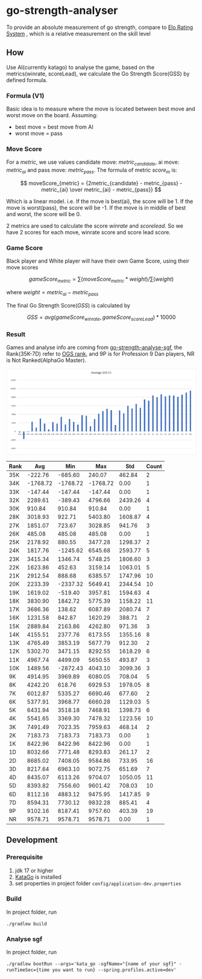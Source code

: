 # go-strength-analyser

To provide an absolute measurement of go strength, compare
to [Elo Rating System](https://en.wikipedia.org/wiki/Elo_rating_system.)
, which is a relative measurement on the skill level

## How

Use AI(currently katago) to analyse the game, based on the metrics(winrate, scoreLead), we calculate the Go Strength
Score(GSS)
by defined formula.

### Formula (V1)

Basic idea is to measure where the move is located between best move and worst move on the board. Assuming:

- best move = best move from AI
- worst move = pass

### Move Score

For a $metric$, we use values candidate move: $metric_{candidate}$, ai move: $metric_{ai}$ and pass move: $metric_{pass}$.
The formula of metric $score_m$ is:  

$$ moveScore_{metric} = {2metric_{candidate} - metric_{pass} - metric_{ai} \over metric_{ai} - metric_{pass}} $$

Which is a linear model. i.e. If the move is best(ai), the score will be 1. If the move is worst(pass), the score will be -1. If
the move is in middle of best and worst, the score will be 0.

2 metrics are used to calculate the score _winrate_ and _scorelead_.
So we have 2 scores for each move, winrate score and score lead score.

### Game Score

Black player and White player will have their own Game Score, using their move scores

$$ gameScore_{metric} = {\sum(moveScore_{metric} * weight) / \sum(weight)}$$

where $weight = metric_{ai} - metric_{pass}$

The final Go Strength Score($GSS$) is calculated by

$$ GSS = avg(gameScore_{winrate}, gameScore_{scoreLead}) * 10000 $$

### Result
Games and analyse info are coming from [go-strength-analyse-sgf](https://github.com/samabcde/go-strength-analyse-sgf), the Rank(35K-7D) refer to [OGS rank](https://github.com/online-go/online-go.com/wiki/Getting-Started-%7C-Creating-and-Adjusting-Your-Account#your-rating),
and 9P is for Profession 9 Dan players, NR is Not Ranked(AlphaGo Master).

![v1_result.png](formula/result/image/v1.png)

| Rank | Avg      | Min      | Max      | Std     | Count |
|------|----------|----------|----------|---------|-------|
| 35K  | -222.76  | -685.60  | 240.07   | 462.84  | 2     |
| 34K  | -1768.72 | -1768.72 | -1768.72 | 0.00    | 1     |
| 33K  | -147.44  | -147.44  | -147.44  | 0.00    | 1     |
| 32K  | 2289.61  | -389.43  | 4796.66  | 2439.26 | 4     |
| 30K  | 910.84   | 910.84   | 910.84   | 0.00    | 1     |
| 28K  | 3018.93  | 922.71   | 5403.80  | 1608.87 | 4     |
| 27K  | 1851.07  | 723.67   | 3028.85  | 941.76  | 3     |
| 26K  | 485.08   | 485.08   | 485.08   | 0.00    | 1     |
| 25K  | 2178.92  | 880.55   | 3477.28  | 1298.37 | 2     |
| 24K  | 1817.76  | -1245.62 | 6545.68  | 2593.77 | 5     |
| 23K  | 3415.34  | 1346.74  | 5748.25  | 1806.60 | 3     |
| 22K  | 1623.86  | 452.63   | 3159.14  | 1063.01 | 5     |
| 21K  | 2912.54  | 888.68   | 6385.57  | 1747.96 | 10    |
| 20K  | 2233.39  | -2337.32 | 5649.41  | 2344.54 | 10    |
| 19K  | 1619.02  | -519.40  | 3957.81  | 1594.63 | 4     |
| 18K  | 3830.90  | 1842.72  | 5775.39  | 1158.22 | 11    |
| 17K  | 3686.36  | 138.62   | 6087.89  | 2080.74 | 7     |
| 16K  | 1231.58  | 842.87   | 1620.29  | 388.71  | 2     |
| 15K  | 2889.84  | 2163.86  | 4262.80  | 971.36  | 3     |
| 14K  | 4155.51  | 2377.76  | 6173.55  | 1355.16 | 8     |
| 13K  | 4765.49  | 3853.19  | 5677.79  | 912.30  | 2     |
| 12K  | 5302.70  | 3471.15  | 8292.55  | 1618.29 | 6     |
| 11K  | 4967.74  | 4499.09  | 5650.55  | 493.87  | 3     |
| 10K  | 1489.56  | -2872.43 | 4043.10  | 3099.36 | 3     |
| 9K   | 4914.95  | 3969.89  | 6080.05  | 708.04  | 5     |
| 8K   | 4242.20  | 618.76   | 6929.53  | 1978.05 | 8     |
| 7K   | 6012.87  | 5335.27  | 6690.46  | 677.60  | 2     |
| 6K   | 5377.91  | 3968.77  | 6660.28  | 1129.03 | 5     |
| 5K   | 6431.94  | 3518.18  | 7468.91  | 1398.73 | 6     |
| 4K   | 5541.65  | 3369.30  | 7478.32  | 1223.56 | 10    |
| 3K   | 7491.49  | 7023.35  | 7959.63  | 468.14  | 2     |
| 2K   | 7183.73  | 7183.73  | 7183.73  | 0.00    | 1     |
| 1K   | 8422.96  | 8422.96  | 8422.96  | 0.00    | 1     |
| 1D   | 8032.66  | 7771.48  | 8293.83  | 261.17  | 2     |
| 2D   | 8685.02  | 7408.05  | 9584.86  | 733.95  | 16    |
| 3D   | 8217.64  | 6963.10  | 9072.75  | 651.69  | 7     |
| 4D   | 8435.07  | 6113.26  | 9704.07  | 1050.05 | 11    |
| 5D   | 8393.82  | 7556.60  | 9601.42  | 708.03  | 10    |
| 6D   | 8112.16  | 4883.12  | 9475.95  | 1417.85 | 9     |
| 7D   | 8594.31  | 7730.12  | 9832.28  | 885.41  | 4     |
| 9P   | 9102.16  | 8187.41  | 9757.60  | 403.39  | 19    |
| NR   | 9578.71  | 9578.71  | 9578.71  | 0.00    | 1     |

## Development

### Prerequisite
1. jdk 17 or higher
2. [KataGo](https://github.com/lightvector/KataGo) is installed
3. set properties in project folder `config/application-dev.properties`

### Build
In project folder, run 
```shell
./gradlew build
```

### Analyse sgf
In project folder, run 
```shell
./gradlew bootRun --args='kata_go -sgfName="{name of your sgf}" -runTimeSec={time you want to run} --spring.profiles.active=dev'
```
